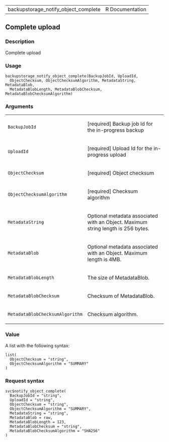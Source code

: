 <table style="width: 100%;">
<tbody>
<tr class="odd">
<td>backupstorage_notify_object_complete</td>
<td style="text-align: right;">R Documentation</td>
</tr>
</tbody>
</table>

## Complete upload

### Description

Complete upload

### Usage

    backupstorage_notify_object_complete(BackupJobId, UploadId,
      ObjectChecksum, ObjectChecksumAlgorithm, MetadataString, MetadataBlob,
      MetadataBlobLength, MetadataBlobChecksum, MetadataBlobChecksumAlgorithm)

### Arguments

<table>
<colgroup>
<col style="width: 35%" />
<col style="width: 65%" />
</colgroup>
<tbody>
<tr class="odd">
<td><code
id="backupstorage_notify_object_complete_:_BackupJobId">BackupJobId</code></td>
<td><p>[required] Backup job Id for the in-progress backup</p></td>
</tr>
<tr class="even">
<td><code
id="backupstorage_notify_object_complete_:_UploadId">UploadId</code></td>
<td><p>[required] Upload Id for the in-progress upload</p></td>
</tr>
<tr class="odd">
<td><code
id="backupstorage_notify_object_complete_:_ObjectChecksum">ObjectChecksum</code></td>
<td><p>[required] Object checksum</p></td>
</tr>
<tr class="even">
<td><code
id="backupstorage_notify_object_complete_:_ObjectChecksumAlgorithm">ObjectChecksumAlgorithm</code></td>
<td><p>[required] Checksum algorithm</p></td>
</tr>
<tr class="odd">
<td><code
id="backupstorage_notify_object_complete_:_MetadataString">MetadataString</code></td>
<td><p>Optional metadata associated with an Object. Maximum string
length is 256 bytes.</p></td>
</tr>
<tr class="even">
<td><code
id="backupstorage_notify_object_complete_:_MetadataBlob">MetadataBlob</code></td>
<td><p>Optional metadata associated with an Object. Maximum length is
4MB.</p></td>
</tr>
<tr class="odd">
<td><code
id="backupstorage_notify_object_complete_:_MetadataBlobLength">MetadataBlobLength</code></td>
<td><p>The size of MetadataBlob.</p></td>
</tr>
<tr class="even">
<td><code
id="backupstorage_notify_object_complete_:_MetadataBlobChecksum">MetadataBlobChecksum</code></td>
<td><p>Checksum of MetadataBlob.</p></td>
</tr>
<tr class="odd">
<td><code
id="backupstorage_notify_object_complete_:_MetadataBlobChecksumAlgorithm">MetadataBlobChecksumAlgorithm</code></td>
<td><p>Checksum algorithm.</p></td>
</tr>
</tbody>
</table>

### Value

A list with the following syntax:

    list(
      ObjectChecksum = "string",
      ObjectChecksumAlgorithm = "SUMMARY"
    )

### Request syntax

    svc$notify_object_complete(
      BackupJobId = "string",
      UploadId = "string",
      ObjectChecksum = "string",
      ObjectChecksumAlgorithm = "SUMMARY",
      MetadataString = "string",
      MetadataBlob = raw,
      MetadataBlobLength = 123,
      MetadataBlobChecksum = "string",
      MetadataBlobChecksumAlgorithm = "SHA256"
    )
